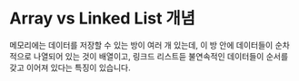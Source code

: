 # Array vs Linked List 개념

메모리에는 데이터를 저장할 수 있는 방이 여러 개 있는데, 이 방 안에 데이터들이 순차적으로 나열되어 있는 것이 배열이고, 링크드 리스트듣 불연속적인 데이터들이 순서를 갖고 이어져 있다는 특징이 있습니다.